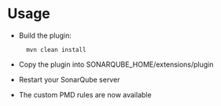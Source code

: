 Usage
=====
* Build the plugin:

        mvn clean install
		
* Copy the plugin into SONARQUBE_HOME/extensions/plugin
* Restart your SonarQube server
* The custom PMD rules are now available